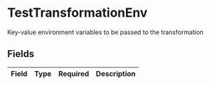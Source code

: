 # TestTransformationEnv

Key-value environment variables to be passed to the transformation


## Fields

| Field       | Type        | Required    | Description |
| ----------- | ----------- | ----------- | ----------- |